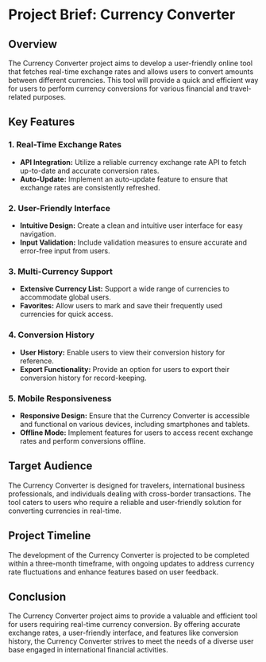# Project Brief: Currency Converter

## Overview

The Currency Converter project aims to develop a user-friendly online tool that fetches real-time exchange rates and allows users to convert amounts between different currencies. This tool will provide a quick and efficient way for users to perform currency conversions for various financial and travel-related purposes.

## Key Features

### 1. Real-Time Exchange Rates

- **API Integration:** Utilize a reliable currency exchange rate API to fetch up-to-date and accurate conversion rates.
- **Auto-Update:** Implement an auto-update feature to ensure that exchange rates are consistently refreshed.

### 2. User-Friendly Interface

- **Intuitive Design:** Create a clean and intuitive user interface for easy navigation.
- **Input Validation:** Include validation measures to ensure accurate and error-free input from users.

### 3. Multi-Currency Support

- **Extensive Currency List:** Support a wide range of currencies to accommodate global users.
- **Favorites:** Allow users to mark and save their frequently used currencies for quick access.

### 4. Conversion History

- **User History:** Enable users to view their conversion history for reference.
- **Export Functionality:** Provide an option for users to export their conversion history for record-keeping.

### 5. Mobile Responsiveness

- **Responsive Design:** Ensure that the Currency Converter is accessible and functional on various devices, including smartphones and tablets.
- **Offline Mode:** Implement features for users to access recent exchange rates and perform conversions offline.

## Target Audience

The Currency Converter is designed for travelers, international business professionals, and individuals dealing with cross-border transactions. The tool caters to users who require a reliable and user-friendly solution for converting currencies in real-time.

## Project Timeline

The development of the Currency Converter is projected to be completed within a three-month timeframe, with ongoing updates to address currency rate fluctuations and enhance features based on user feedback.

## Conclusion

The Currency Converter project aims to provide a valuable and efficient tool for users requiring real-time currency conversion. By offering accurate exchange rates, a user-friendly interface, and features like conversion history, the Currency Converter strives to meet the needs of a diverse user base engaged in international financial activities.